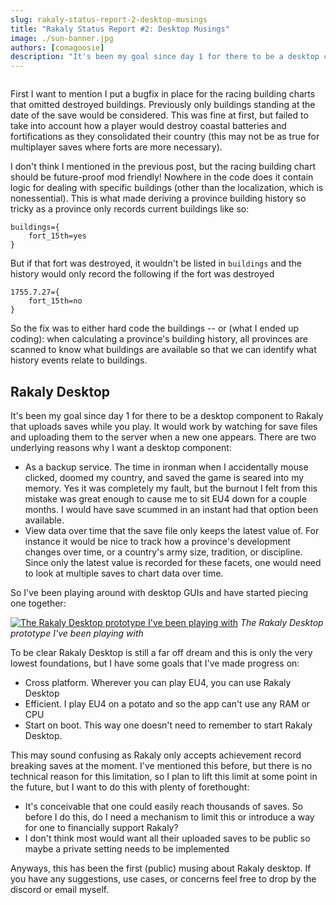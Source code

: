```yaml
---
slug: rakaly-status-report-2-desktop-musings
title: "Rakaly Status Report #2: Desktop Musings"
image: ./sun-banner.jpg
authors: [comagoosie]
description: "It's been my goal since day 1 for there to be a desktop component to Rakaly that uploads saves while you play. It would work by watching for save files and uploading them to the server when a new one appears. There are two underlying reasons why I want a desktop component: backups and richer analytics. There are a couple of unsolved problems that need to be fixed before I can consider further development on the desktop version and allowing one to upload all saves"
---
```


<div style={{textAlign: "center"}}>
  <img alt="" width={512} height={180} src={require("./sun-banner.jpg").default} />
</div>

First I want to mention I put a bugfix in place for the racing building charts that omitted destroyed buildings. Previously only buildings standing at the date of the save would be considered. This was fine at first, but failed to take into account how a player would destroy coastal batteries and fortifications as they consolidated their country (this may not be as true for multiplayer saves where forts are more necessary).

<!--truncate-->

I don't think I mentioned in the previous post, but the racing building chart should be future-proof mod friendly! Nowhere in the code does it contain logic for dealing with specific buildings (other than the localization, which is nonessential). This is what made deriving a province building history so tricky as a province only records current buildings like so:

```plain
buildings={
    fort_15th=yes
}
```

But if that fort was destroyed, it wouldn't be listed in `buildings` and the history would only record the following if the fort was destroyed

```plain
1755.7.27={
    fort_15th=no
}
```

So the fix was to either hard code the buildings -- or (what I ended up coding): when calculating a province's building history, all provinces are scanned to know what buildings are available so that we can identify what history events relate to buildings.

## Rakaly Desktop

It's been my goal since day 1 for there to be a desktop component to Rakaly that uploads saves while you play. It would work by watching for save files and uploading them to the server when a new one appears. There are two underlying reasons why I want a desktop component:

- As a backup service. The time in ironman when I accidentally mouse clicked, doomed my country, and saved the game is seared into my memory. Yes it was completely my fault, but the burnout I felt from this mistake was great enough to cause me to sit EU4 down for a couple months. I would have save scummed in an instant had that option been available.
- View data over time that the save file only keeps the latest value of. For instance it would be nice to track how a province's development changes over time, or a country's army size, tradition, or discipline. Since only the latest value is recorded for these facets, one would need to look at multiple saves to chart data over time.

So I've been playing around with desktop GUIs and have started piecing one together:

[![The Rakaly Desktop prototype I've been playing with](desktop-prototype.png)](desktop-prototype.png)
*The Rakaly Desktop prototype I've been playing with*

To be clear Rakaly Desktop is still a far off dream and this is only the very lowest foundations, but I have some goals that I've made progress on:

- Cross platform. Wherever you can play EU4, you can use Rakaly Desktop
- Efficient. I play EU4 on a potato and so the app can't use any RAM or CPU
- Start on boot. This way one doesn't need to remember to start Rakaly Desktop.

This may sound confusing as Rakaly only accepts achievement record breaking saves at the moment. I've mentioned this before, but there is no technical reason for this limitation, so I plan to lift this limit at some point in the future, but I want to do this with plenty of forethought:

- It's conceivable that one could easily reach thousands of saves. So before I do this, do I need a mechanism to limit this or introduce a way for one to financially support Rakaly?
- I don't think most would want all their uploaded saves to be public so maybe a private setting needs to be implemented

Anyways, this has been the first (public) musing about Rakaly desktop. If you have any suggestions, use cases, or concerns feel free to drop by the discord or email myself.